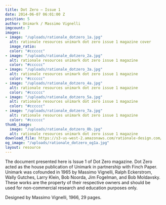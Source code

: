 ```yaml
---
title: Dot Zero – Issue 1
date: 2014-06-07 06:01:00 Z
position: 5
author: Unimark / Massimo Vignelli
imgcount: 7
images:
- image: "/uploads/rationale_dotzero_1a.jpg"
  alt: rationale resources unimark dot zero issue 1 magazine cover
  image_ratio: 
  color: "#cccccc"
- image: "/uploads/rationale_dotzero_2a.jpg"
  alt: rationale resources unimark dot zero issue 1 magazine
  color: "#cccccc"
- image: "/uploads/rationale_dotzero_3a.jpg"
  alt: rationale resources unimark dot zero issue 1 magazine
  color: "#cccccc"
- image: "/uploads/rationale_dotzero_4a.jpg"
  alt: rationale resources unimark dot zero issue 1 magazine
  color: "#cccccc"
- image: "/uploads/rationale_dotzero_5a.jpg"
  alt: rationale resources unimark dot zero issue 1 magazine
  color: "#cccccc"
- image: "/uploads/rationale_dotzero_7a.jpg"
  alt: rationale resources unimark dot zero issue 1 magazine
  color: "#cccccc"
thumb_image:
  image: "/uploads/rationale_dotzero_0b.jpg"
  alt: rationale resources unimark dot zero issue 1 magazine
download_file: https://s3-us-west-2.amazonaws.com/rationale-design.com/resources/files/Vignelli_DotZero_Issue1.pdf
og_image: "/uploads/rationale_dotzero_og1a.jpg"
layout: resource
---
```


The document presented here is Issue 1 of Dot Zero magazine. Dot Zero acted as the house publication of Unimark in partnership with Finch Paper. Unimark was cofounded in 1965 by Massimo Vignelli, Ralph Eckerstrom, Wally Gutches, Larry Klein, Bob Noorda, Jim Fogelman, and Bob Moldavsky. These works are the property of their respective owners and should be used for non-commercial research and education purposes only.

Designed by Massimo Vignelli, 1966, 29 pages.
